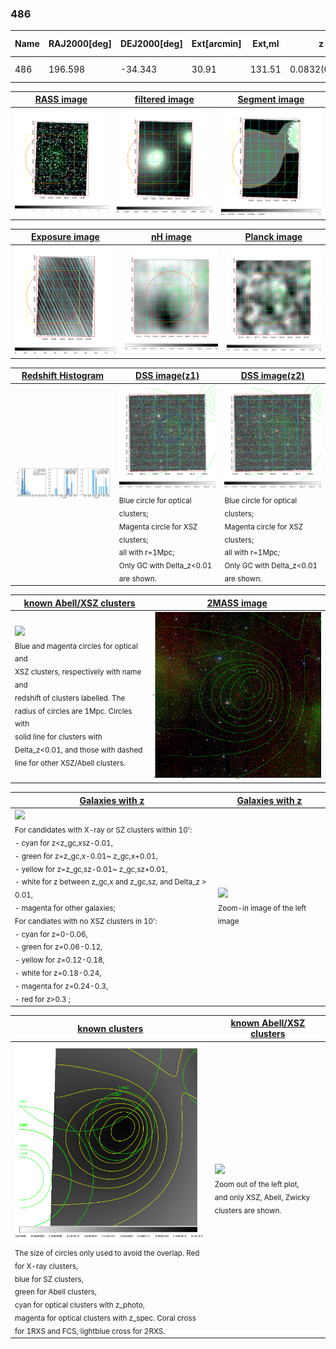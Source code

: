 <div STYLE="page-break-after: always;"></div>

### 486

|Name|RAJ2000[deg]|DEJ2000[deg] |Ext[arcmin]| Ext,ml | z | z_src| C|GC(XSZ,Delta_z<0.01)| GC(OPT,Delta_z<0.01)|GC| R_sig[arcmin] | R500[arcmin] | R500[Mpc]| CRsig[c/s] | CR500[c/s] |L500[1E44 erg/s]|F500[1E-12 erg/s/cm^2]| M500[1E14 Msun]|Tx[keV]|Cnt_sig|Beta|Rc[arcmin]|Comment|Alias|
|---|---|---|---|---|---|------|---|--------|---------|----------|---|---|---|---|---|---|---|---|---|---|---|---|---|---|
|486| 196.598| -34.343| 30.91| 131.51| 0.0832(0.008)| z1, z_opt| S| -| W| N, W| 12.212| 8.872| 0.833| 0.199(0.049)| 0.190(0.047)| 0.577(0.108)| 3.366(0.628)| 1.78(0.17)| 3.13(0.19)| 77.7| 0.844(-0.167+0.112)| 15.457(-2.665+2.181)| -| t643|

|[RASS image](../image/486/486_img.pdf)|[filtered image](../image/486/486_fil.pdf)|[Segment image](../image/486/486_seg.pdf)|
|-------------------|--------------------|-------------------|
| <img src="../image/486/486_img.png" width="300">  | <img src="../image/486/486_fil.png" width="300">   | <img src="../image/486/486_seg.png" width="300">  |

|[Exposure image](../image/486/486_mex.pdf)| [nH image](../image/486/486_nh.pdf)| [Planck image](../image/486/486_p.pdf)|
|-------------------|--------------------|-------------------|
|<img src="../image/486/486_mex.png" width="300">   | <img src="../image/486/486_nh.png" width="300">    | <img src="../image/486/486_p.png" width="300"> |

|[Redshift Histogram](../image/486/486_zg.pdf) | [DSS image(z1)](../image/486/486_dss_z1.pdf)      |  [DSS image(z2)](../image/486/486_dss_z2.pdf)    |
|-------------------|--------------------|-------------------|
|<img src="../image/486/486_zg.png" width="300"> |<img src="../image/486/486_dss_z1.png" width="300"> <sub><br>Blue circle for optical clusters; <br>Magenta circle for XSZ clusters; <br>all with r=1Mpc; <br>Only GC with Delta_z<0.01 are shown. </sub>| <img src="../image/486/486_dss_z2.png" width="300"><sub><br>Blue circle for optical clusters; <br>Magenta circle for XSZ clusters; <br>all with r=1Mpc; <br>Only GC with Delta_z<0.01 are shown. </sub> |

|[known Abell/XSZ clusters](../image/486/486_m.pdf) | [2MASS image](../image/486/486_2mass.pdf)      |
|-------------------|-------------------|
|<img src=../image/486/486_m.png width="300"> <br><sub>Blue and magenta circles for optical and <br>XSZ clusters, respectively with name and <br>redshift of clusters labelled. The <br>radius of circles are 1Mpc. Circles with <br>solid line for clusters with <br>Delta_z<0.01, and those with dashed <br>line for other XSZ/Abell clusters.        </sub>|<img src="../image/486/486_2mass.png" width="300">  |

|[Galaxies with z](../image/486/486_opt_ned.pdf) |[Galaxies with z](../image/486/486_opt_ned_zoom.pdf) |
|-------------------|-------------------|
| <img src=../image/486/486_opt_ned.png width="300"> <br><sub> For candidates with X-ray or SZ clusters within 10': <br> - cyan for z<z_gc,xsz-0.01, <br> - green for z=z_gc,x-0.01~ z_gc,x+0.01, <br> - yellow for z=z_gc,sz-0.01~ z_gc,sz+0.01, <br> - white for z between z_gc,x and z_gc,sz, and Delta_z > 0.01, <br> - magenta for other galaxies; <br>For candiates with no XSZ clusters in 10': <br> - cyan for z=0-0.06, <br> - green for z=0.06-0.12, <br> - yellow for z=0.12-0.18, <br> - white for z=0.18-0.24, <br> - magenta for z=0.24-0.3, <br> - red for z>0.3 ;  </sub>|<img src=../image/486/486_opt_ned_zoom.png width="300">  <br><sub> Zoom-in image of the left image</sub>|

|[known clusters](../image/486/486_gc.pdf) |[known Abell/XSZ clusters](../image/486/486_gc_large.pdf) |
|-------------------|-------------------|
| <img src=../image/486/486_gc.png width="300"> <br><sub> The size of circles only used to avoid the overlap. Red for X-ray clusters, <br> blue for SZ clusters, <br> green for Abell clusters, <br> cyan for optical clusters with z_photo, <br> magenta for optical clusters with z_spec. Coral cross for 1RXS and FCS, lightblue cross for 2RXS. </sub>|<img src=../image/486/486_gc_large.png width="300"> <br><sub> Zoom out of the left plot, <br> and only XSZ, Abell, Zwicky clusters are shown. </sub> |



